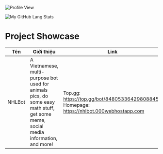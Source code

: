 ![Profile View](https://komarev.com/ghpvc/?username=nhl08&style=flat-square)

![My GitHub Lang Stats](https://github-readme-stats.vercel.app/api/top-langs/?username=nhl08&theme=tokyonight&layout=compact)

<!-- [![trophy](https://github-profile-trophy.vercel.app/?username=ryo-ma&theme=onedark)](https://github.com/ryo-ma/github-profile-trophy) -->


# Project Showcase
| Tên | Giới thiệu | Link |
|------|------|-----------|
| NHLBot | A Vietnamese, multi-purpose bot used for animals pics, do some easy math stuff, get some meme, social media information, and more! | Top.gg: https://top.gg/bot/848053364298088458 Homepage: https://nhlbot.000webhostapp.com |
